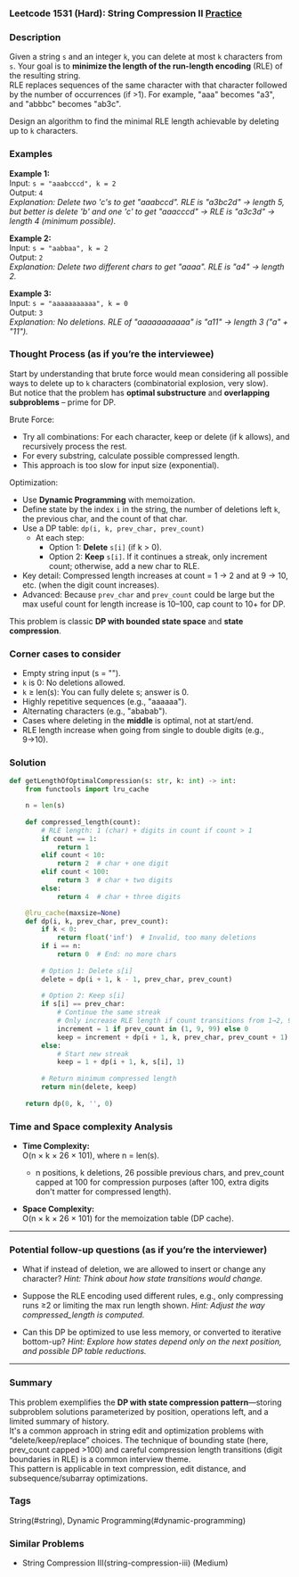 ### Leetcode 1531 (Hard): String Compression II [Practice](https://leetcode.com/problems/string-compression-ii)

### Description  
Given a string `s` and an integer `k`, you can delete at most `k` characters from `s`. Your goal is to **minimize the length of the run-length encoding** (RLE) of the resulting string.  
RLE replaces sequences of the same character with that character followed by the number of occurrences (if >1). For example, "aaa" becomes "a3", and "abbbc" becomes "ab3c".

Design an algorithm to find the minimal RLE length achievable by deleting up to `k` characters.

### Examples  

**Example 1:**  
Input: `s = "aaabcccd", k = 2`  
Output: `4`  
*Explanation: Delete two 'c's to get "aaabccd". RLE is "a3bc2d" → length 5, but better is delete 'b' and one 'c' to get "aaacccd" → RLE is "a3c3d" → length 4 (minimum possible).*

**Example 2:**  
Input: `s = "aabbaa", k = 2`  
Output: `2`  
*Explanation: Delete two different chars to get "aaaa". RLE is "a4" → length 2.*

**Example 3:**  
Input: `s = "aaaaaaaaaaa", k = 0`  
Output: `3`  
*Explanation: No deletions. RLE of "aaaaaaaaaaa" is "a11" → length 3 ("a" + "11").*

### Thought Process (as if you’re the interviewee)  

Start by understanding that brute force would mean considering all possible ways to delete up to `k` characters (combinatorial explosion, very slow).  
But notice that the problem has **optimal substructure** and **overlapping subproblems** – prime for DP.

Brute Force:
- Try all combinations: For each character, keep or delete (if k allows), and recursively process the rest.  
- For every substring, calculate possible compressed length.
- This approach is too slow for input size (exponential).

Optimization:
- Use **Dynamic Programming** with memoization.
- Define state by the index `i` in the string, the number of deletions left `k`, the previous char, and the count of that char.
- Use a DP table: `dp(i, k, prev_char, prev_count)`
  - At each step:  
    - Option 1: **Delete** `s[i]` (if k > 0).  
    - Option 2: **Keep** `s[i]`. If it continues a streak, only increment count; otherwise, add a new char to RLE.
- Key detail: Compressed length increases at count = 1 → 2 and at 9 → 10, etc. (when the digit count increases).
- Advanced: Because `prev_char` and `prev_count` could be large but the max useful count for length increase is 10–100, cap count to 10+ for DP.

This problem is classic **DP with bounded state space** and **state compression**.

### Corner cases to consider  
- Empty string input (s = "").
- `k` is 0: No deletions allowed.
- `k` ≥ len(s): You can fully delete s; answer is 0.
- Highly repetitive sequences (e.g., "aaaaaa").
- Alternating characters (e.g., "ababab").
- Cases where deleting in the **middle** is optimal, not at start/end.
- RLE length increase when going from single to double digits (e.g., 9→10).

### Solution

```python
def getLengthOfOptimalCompression(s: str, k: int) -> int:
    from functools import lru_cache

    n = len(s)
    
    def compressed_length(count):
        # RLE length: 1 (char) + digits in count if count > 1
        if count == 1:
            return 1
        elif count < 10:
            return 2  # char + one digit
        elif count < 100:
            return 3  # char + two digits
        else:
            return 4  # char + three digits

    @lru_cache(maxsize=None)
    def dp(i, k, prev_char, prev_count):
        if k < 0:
            return float('inf')  # Invalid, too many deletions
        if i == n:
            return 0  # End: no more chars
        
        # Option 1: Delete s[i]
        delete = dp(i + 1, k - 1, prev_char, prev_count)
        
        # Option 2: Keep s[i]
        if s[i] == prev_char:
            # Continue the same streak
            # Only increase RLE length if count transitions from 1→2, 9→10, 99→100
            increment = 1 if prev_count in (1, 9, 99) else 0
            keep = increment + dp(i + 1, k, prev_char, prev_count + 1)
        else:
            # Start new streak
            keep = 1 + dp(i + 1, k, s[i], 1)
        
        # Return minimum compressed length
        return min(delete, keep)
    
    return dp(0, k, '', 0)
```

### Time and Space complexity Analysis  

- **Time Complexity:**  
  O(n × k × 26 × 101), where n = len(s).  
  - n positions, k deletions, 26 possible previous chars, and prev_count capped at 100 for compression purposes (after 100, extra digits don't matter for compressed length).

- **Space Complexity:**  
  O(n × k × 26 × 101) for the memoization table (DP cache).

---

### Potential follow-up questions (as if you’re the interviewer)  

- What if instead of deletion, we are allowed to insert or change any character?
  *Hint: Think about how state transitions would change.*

- Suppose the RLE encoding used different rules, e.g., only compressing runs ≥2 or limiting the max run length shown.
  *Hint: Adjust the way compressed_length is computed.*

- Can this DP be optimized to use less memory, or converted to iterative bottom-up?
  *Hint: Explore how states depend only on the next position, and possible DP table reductions.*

---

### Summary
This problem exemplifies the **DP with state compression pattern**—storing subproblem solutions parameterized by position, operations left, and a limited summary of history.  
It's a common approach in string edit and optimization problems with “delete/keep/replace” choices. The technique of bounding state (here, prev_count capped >100) and careful compression length transitions (digit boundaries in RLE) is a common interview theme.  
This pattern is applicable in text compression, edit distance, and subsequence/subarray optimizations.

### Tags
String(#string), Dynamic Programming(#dynamic-programming)

### Similar Problems
- String Compression III(string-compression-iii) (Medium)